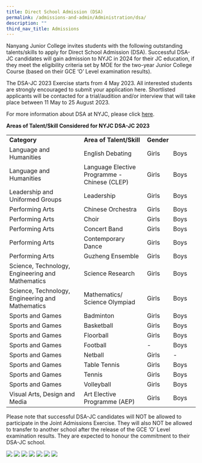 ```yaml
---
title: Direct School Admission (DSA)
permalink: /admissions-and-admin/Administration/dsa/
description: ""
third_nav_title: Admissions
---
```

Nanyang Junior College invites students with the following outstanding talents/skills to apply for Direct School Admission (DSA). Successful DSA-JC candidates will gain admission to NYJC in 2024 for their JC education, if they meet the eligibility criteria set by MOE for the two-year Junior College Course (based on their GCE ‘O’ Level examination results).

The DSA-JC 2023 Exercise starts from 4 May 2023. All interested students are strongly encouraged to submit your application here. Shortlisted applicants will be contacted for a trial/audition and/or interview that will take place between 11 May to 25 August 2023.

For more information about DSA at NYJC, please click [here](https://form.gov.sg/6436129691f2a60011b3207a).

**Areas of Talent/Skill Considered for NYJC DSA-JC 2023**



<table width="596"><tbody><tr><td width="264"><strong>Category</strong></td><td width="194"><strong>Area of Talent/Skill</strong></td><td colspan="2" width="138"><strong>Gender</strong></td></tr><tr><td width="264">Language and Humanities</td><td width="194">English Debating</td><td width="72">Girls</td><td width="66">Boys</td></tr><tr></tr><tr><td width="264">Language and Humanities</td><td width="194">Language Elective Programme - Chinese (CLEP)</td><td width="72">Girls</td><td width="66">Boys</td></tr><tr><td width="264">Leadership and Uniformed Groups</td><td width="194">Leadership</td><td width="72">Girls</td><td width="66">Boys</td></tr><tr><td width="264">Performing Arts</td><td width="194">Chinese Orchestra</td><td width="72">Girls</td><td width="66">Boys</td></tr><tr><td width="264">Performing Arts</td><td width="194">Choir</td><td width="72">Girls</td><td width="66">Boys</td></tr><tr><td width="264">Performing Arts</td><td width="194">Concert Band</td><td width="72">Girls</td><td width="66">Boys</td></tr><tr><td width="264">Performing Arts</td><td width="194">Contemporary Dance</td><td width="72">Girls</td><td width="66">Boys</td></tr><tr><td width="264">Performing Arts</td><td width="194">Guzheng Ensemble</td><td width="72">Girls</td><td width="66">Boys</td></tr><tr><td width="264">Science, Technology, Engineering and Mathematics</td><td width="194">Science Research</td><td width="72">Girls</td><td width="66">Boys</td></tr><tr><td width="264">Science, Technology, Engineering and Mathematics</td><td width="194">Mathematics/ Science Olympiad</td><td width="72">Girls</td><td width="66">Boys</td></tr><tr><td width="264">Sports and Games</td><td width="194">Badminton</td><td width="72">Girls</td><td width="66">Boys</td></tr><tr><td width="264">Sports and Games</td><td width="194">Basketball</td><td width="72">Girls</td><td width="66">Boys</td></tr><tr><td width="264">Sports and Games</td><td width="194">Floorball</td><td width="72">Girls</td><td width="66">Boys</td></tr><tr><td width="264">Sports and Games</td><td width="194">Football</td><td width="72">-</td><td width="66">Boys</td></tr><tr><td width="264">Sports and Games</td><td width="194">Netball</td><td width="72">Girls</td><td width="66">-</td></tr><tr><td width="264">Sports and Games</td><td width="194">Table Tennis</td><td width="72">Girls</td><td width="66">Boys</td></tr><tr><td width="264">Sports and Games</td><td width="194">Tennis</td><td width="72">Girls</td><td width="66">Boys</td></tr><tr><td width="264">Sports and Games</td><td width="194">Volleyball</td><td width="72">Girls</td><td width="66">Boys</td></tr><tr><td width="264">Visual Arts, Design and Media</td><td width="194">Art Elective Programme (AEP)</td><td width="72">Girls</td><td width="66">Boys</td></tr></tbody></table>

Please note that successful DSA-JC candidates will NOT be allowed to participate in the Joint Admissions Exercise. They will also NOT be allowed to transfer to another school after the release of the GCE ‘O’ Level examination results. They are expected to honour the commitment to their DSA-JC school.

![](/images/pic1.jpeg)
![](/images/oic2.jpeg)
![](/images/pic3.jpeg)
![](/images/pic4.jpeg)
![](/images/pic5.jpeg)
![](/images/pic6.jpeg)
![](/images/pic7.jpeg)